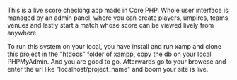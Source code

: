 This is a live score checking app made in Core PHP.
Whole user interface is managed by an admin panel, where you can create players, umpires, teams, venues and lastly start a match whose score can be viewed lively from anywhere.

To run this system on your local, you have install and run xamp and clone this project in the "htdocs" folder of xampp, copy the db on your local PHPMyAdmin. And you are good to go.
Afterwards go to your browese and enter the url like "localhost/project_name" and boom your site is live.
